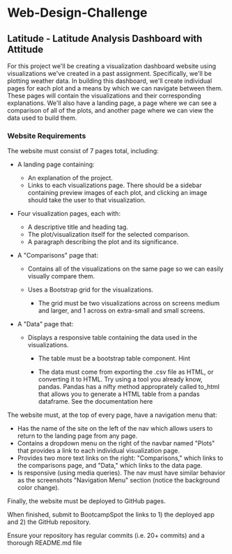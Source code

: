 # Web-Design-Challenge

## Latitude - Latitude Analysis Dashboard with Attitude
For this project we'll be creating a visualization dashboard website using visualizations we've created in a past assignment. Specifically, we'll be plotting weather data.
In building this dashboard, we'll create individual pages for each plot and a means by which we can navigate between them. These pages will contain the visualizations and their corresponding explanations. We'll also have a landing page, a page where we can see a comparison of all of the plots, and another page where we can view the data used to build them.

### Website Requirements
The website must consist of 7 pages total, including:

- A landing page containing:

  - An explanation of the project.
  - Links to each visualizations page. There should be a sidebar containing preview images of each plot, and clicking an image should take the user to that visualization.


- Four visualization pages, each with:

  - A descriptive title and heading tag.
  - The plot/visualization itself for the selected comparison.
  - A paragraph describing the plot and its significance.


- A "Comparisons" page that:

  - Contains all of the visualizations on the same page so we can easily visually compare them.
  - Uses a Bootstrap grid for the visualizations.

    - The grid must be two visualizations across on screens medium and larger, and 1 across on extra-small and small screens.




- A "Data" page that:

  - Displays a responsive table containing the data used in the visualizations.

    - The table must be a bootstrap table component. Hint

    - The data must come from exporting the .csv file as HTML, or converting it to HTML. Try using a tool you already know, pandas. Pandas has a nifty method approprately called   to_html that allows you to generate a HTML table from a pandas dataframe. See the documentation here




The website must, at the top of every page, have a navigation menu that:

- Has the name of the site on the left of the nav which allows users to return to the landing page from any page.
- Contains a dropdown menu on the right of the navbar named "Plots" that provides a link to each individual visualization page.
- Provides two more text links on the right: "Comparisons," which links to the comparisons page, and "Data," which links to the data page.
- Is responsive (using media queries). The nav must have similar behavior as the screenshots "Navigation Menu" section (notice the background color change).

Finally, the website must be deployed to GitHub pages.


When finished, submit to BootcampSpot the links to 1) the deployed app and 2) the GitHub repository.


Ensure your repository has regular commits (i.e. 20+ commits) and a thorough README.md file
